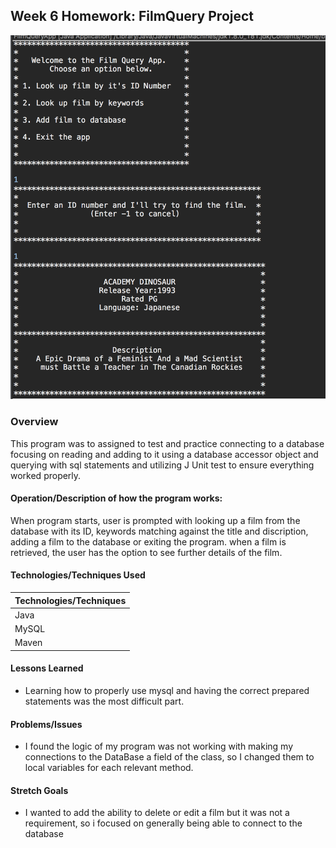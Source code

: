 ## Week 6 Homework: FilmQuery Project
![Alt text](filmqueryimg.png "Front Page")
### Overview
This program was to assigned to test and practice connecting to a database focusing on reading and adding to it using a database accessor object and querying with sql statements and utilizing J Unit test to ensure everything worked properly. 

#### Operation/Description of how the program works:
When program starts, user is prompted with looking up a film from the database with its ID, keywords matching against the title and discription, adding a film to the database or exiting the program. when a film is retrieved, the user has the option to see further details of the film.

#### Technologies/Techniques Used

| Technologies/Techniques |
| ----------------------- |
| Java               |
| MySQL               |
| Maven              |



#### Lessons Learned
- Learning how to properly use mysql and having the correct prepared statements was the most difficult part.

#### Problems/Issues
- I found the logic of my program was not working with making my connections to the DataBase a field of the class, so I changed them to local variables for each relevant method.
 


#### Stretch Goals
- I wanted to add the ability to delete or edit a film but it was not a requirement, so i focused on generally being able to connect to the database